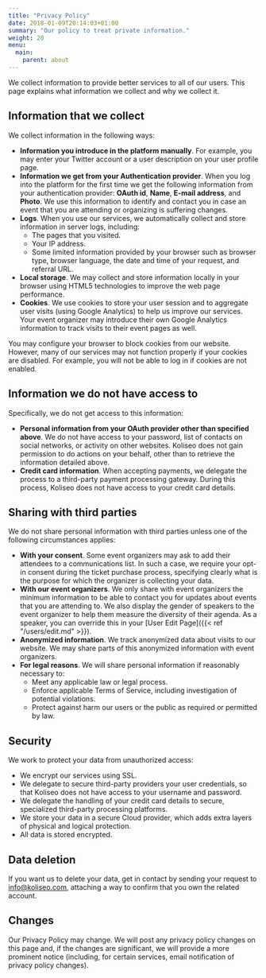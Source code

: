 ```yaml
---
title: "Privacy Policy"
date: 2018-01-09T20:14:03+01:00
summary: "Our policy to treat private information."
weight: 20
menu:
  main:
    parent: about
---
```


We collect information to provide better services to all of our users. This page explains what information we collect and why we collect it.

## Information that we collect

We collect information in the following ways:

- **Information you introduce in the platform manually**. For example, you may enter your Twitter account or a user description on your user profile page.
- **Information we get from your Authentication provider**. When you log into the platform for the first time we get the following information from your authentication provider: **OAuth id**, **Name**, **E-mail address**, and **Photo**. We use this information to identify and contact you in case an event that you are attending or organizing is suffering changes.
- **Logs**. When you use our services, we automatically collect and store information in server logs, including:
  - The pages that you visited.
  - Your IP address.
  - Some limited information provided by your browser such as browser type, browser language, the date and time of your request, and referral URL.
- **Local storage**. We may collect and store information locally in your browser using HTML5 technologies to improve the web page performance.
- **Cookies**. We use cookies to store your user session and to aggregate user visits (using Google Analytics) to help us improve our services. Your event organizer may introduce their own Google Analytics information to track visits to their event pages as well.

You may configure your browser to block cookies from our website. However, many of our services may not function properly if your cookies are disabled. For example, you will not be able to log in if cookies are not enabled.

## Information we do not have access to

Specifically, we do not get access to this information:

- **Personal information from your OAuth provider other than specified above**. We do not have access to your password, list of contacts on social networks, or activity on other websites. Koliseo does not gain permission to do actions on your behalf, other than to retrieve the information detailed above.
- **Credit card information**. When accepting payments, we delegate the process to a third-party payment processing gateway. During this process, Koliseo does not have access to your credit card details.

## Sharing with third parties

We do not share personal information with third parties unless one of the following circumstances applies:

- **With your consent**. Some event organizers may ask to add their attendees to a communications list. In such a case, we require your opt-in consent during the ticket purchase process, specifying clearly what is the purpose for which the organizer is collecting your data.
- **With our event organizers**. We only share with event organizers the minimum information to be able to contact you for updates about events that you are attending to. We also display the gender of speakers to the event organizer to help them measure the diversity of their agenda. As a speaker, you can override this in your [User Edit Page]({{< ref "/users/edit.md" >}}).
- **Anonymized information**. We track anonymized data about visits to our website. We may share parts of this anonymized information with event organizers.
- **For legal reasons**. We will share personal information if reasonably necessary to:
  - Meet any applicable law or legal process.
  - Enforce applicable Terms of Service, including investigation of potential violations.
  - Protect against harm our users or the public as required or permitted by law.

## Security

We work to protect your data from unauthorized access:

- We encrypt our services using SSL.
- We delegate to secure third-party providers your user credentials, so that Koliseo does not have access to your username and password.
- We delegate the handling of your credit card details to secure, specialized third-party processing platforms.
- We store your data in a secure Cloud provider, which adds extra layers of physical and logical protection.
- All data is stored encrypted.

## Data deletion

If you want us to delete your data, get in contact by sending your request to [info@koliseo.com](info@koliseo.com), attaching a way to confirm that you own the related account.

## Changes

Our Privacy Policy may change. We will post any privacy policy changes on this page and, if the changes are significant, we will provide a more prominent notice (including, for certain services, email notification of privacy policy changes).

